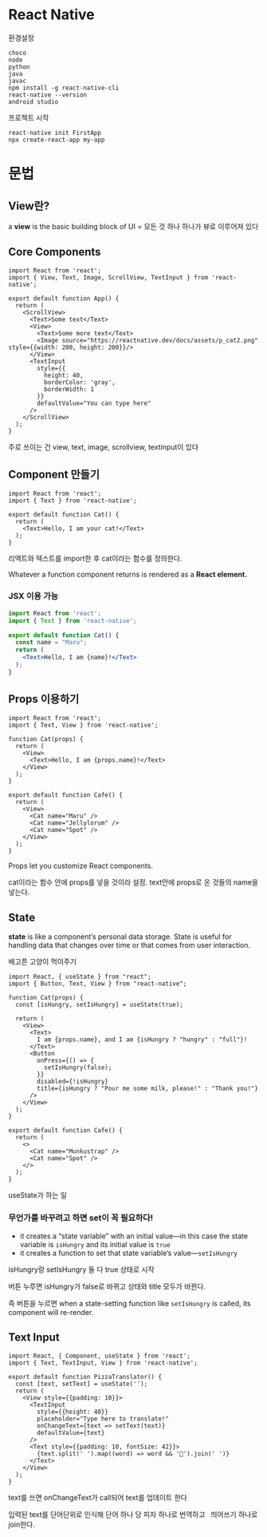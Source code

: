 # React Native

환경설정

```
choco
node
python
java
javac
npm install -g react-native-cli
react-native --version
android studio
```

프로젝트 시작

```
react-native init FirstApp
npx create-react-app my-app
```





# 문법

## View란?

a **view** is the basic building block of UI = 모든 것 하나 하나가 뷰로 이루어져 있다



## Core Components

```react
import React from 'react';
import { View, Text, Image, ScrollView, TextInput } from 'react-native';

export default function App() {
  return (
    <ScrollView>
      <Text>Some text</Text>
      <View>
        <Text>Some more text</Text>
        <Image source="https://reactnative.dev/docs/assets/p_cat2.png" style={{width: 200, height: 200}}/>
      </View>
      <TextInput
        style={{
          height: 40,
          borderColor: 'gray',
          borderWidth: 1
        }}
        defaultValue="You can type here"
      />
    </ScrollView>
  );
}
```

주로 쓰이는 건 view, text, image, scrollview, textinput이 있다



## Component 만들기

```react
import React from 'react';
import { Text } from 'react-native';

export default function Cat() {
  return (
    <Text>Hello, I am your cat!</Text>
  );
}

```

리액트와 텍스트를 import한 후 cat이라는 함수를 정의한다.

Whatever a function component returns is rendered as a **React element.**

### JSX 이용 가능

```jsx
import React from 'react';
import { Text } from 'react-native';

export default function Cat() {
  const name = "Maru";
  return (
    <Text>Hello, I am {name}!</Text>
  );
}
```



## Props 이용하기

```react
import React from 'react';
import { Text, View } from 'react-native';

function Cat(props) {
  return (
    <View>
      <Text>Hello, I am {props.name}!</Text>
    </View>
  );
}

export default function Cafe() {
  return (
    <View>
      <Cat name="Maru" />
      <Cat name="Jellylorum" />
      <Cat name="Spot" />
    </View>
  );
}
```

 Props let you customize React components.

cat이라는 함수 안에 props를 넣을 것이라 설정. text안에 props로 온 것들의 name을 넣는다.



## State

**state** is like a component’s personal data storage. State is useful for handling data that changes over time or that comes from user interaction.

배고픈 고양이 먹이주기

```react
import React, { useState } from "react";
import { Button, Text, View } from "react-native";

function Cat(props) {
  const [isHungry, setIsHungry] = useState(true);

  return (
    <View>
      <Text>
        I am {props.name}, and I am {isHungry ? "hungry" : "full"}!
      </Text>
      <Button
        onPress={() => {
          setIsHungry(false);
        }}
        disabled={!isHungry}
        title={isHungry ? "Pour me some milk, please!" : "Thank you!"}
      />
    </View>
  );
}

export default function Cafe() {
  return (
    <>
      <Cat name="Munkustrap" />
      <Cat name="Spot" />
    </>
  );
}
```

useState가 하는 일

### 무언가를 바꾸려고 하면 set이 꼭 필요하다!

- it creates a “state variable” with an initial value—in this case the state variable is `isHungry` and its initial value is `true`
- it creates a function to set that state variable’s value—`setIsHungry`

isHungry랑 setIsHungry 둘 다 true 상태로 시작

버튼 누루면 isHungry가 false로 바뀌고 상태와 title 모두가 바뀐다.

즉 버튼을 누르면 when a state-setting function like `setIsHungry` is called, its component will re-render. 



## Text Input

```react
import React, { Component, useState } from 'react';
import { Text, TextInput, View } from 'react-native';

export default function PizzaTranslator() {
  const [text, setText] = useState('');
  return (
    <View style={{padding: 10}}>
      <TextInput
        style={{height: 40}}
        placeholder="Type here to translate!"
        onChangeText={text => setText(text)}
        defaultValue={text}
      />
      <Text style={{padding: 10, fontSize: 42}}>
        {text.split(' ').map((word) => word && '🍕').join(' ')}
      </Text>
    </View>
  );
}
```

text를 쓰면 onChangeText가 call되어 text를 업데이트 한다

입력된 text를 단어단위로 인식해 단어 하나 당 피자 하나로 번역하고 ` `띄어쓰기 하나로 join한다.



